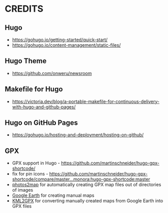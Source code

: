# CREDITS

## Hugo
- https://gohugo.io/getting-started/quick-start/
- https://gohugo.io/content-management/static-files/

## Hugo Theme
- https://github.com/onweru/newsroom

## Makefile for Hugo
- https://victoria.dev/blog/a-portable-makefile-for-continuous-delivery-with-hugo-and-github-pages/

## Hugo on GitHub Pages
- https://gohugo.io/hosting-and-deployment/hosting-on-github/

## GPX
- GPX support in Hugo - https://github.com/martinschneider/hugo-gpx-shortcode/
- fix for pin icons - https://github.com/martinschneider/hugo-gpx-shortcode/compare/master...monora:hugo-gpx-shortcode:master
- [photos2map](https://github.com/toozej/photos2map) for automatically creating GPX map files out of directories of images
- [Google Earth](https://earth.google.com) for creating manual maps
- [KML2GPX](https://kml2gpx.com/) for converting manually created maps from Google Earth into GPX files
